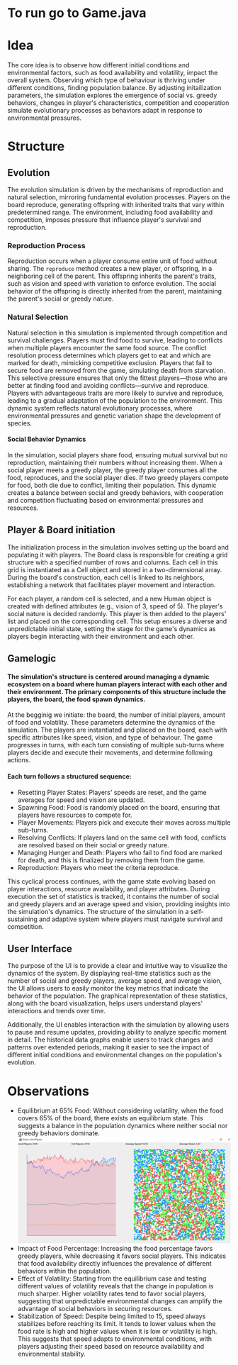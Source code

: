 # To run go to Game.java

# Idea
The core idea is to observe how different initial conditions and environmental factors, such as food availability and volatility, impact the overall system. Observing which type of behaviour is thriving under different conditions, finding population balance. By adjusting initailization parameters, the simulation explores the emergence of social vs. greedy behaviors, changes in player's characteristics, competition and cooperation simulate evolutionary processes as behaviors adapt in response to environmental pressures.

# Structure
  ## Evolution
  The evolution simulation is driven by the mechanisms of reproduction and natural selection, mirroring fundamental evolution processes. Players on the board reproduce, generating offspring with inherited traits that vary within predetermined range. The environment, including food availability and competition, imposes pressure that influence player's survival and reproduction.

### Reproduction Process

Reproduction occurs when a player consume entire unit of food without sharing. The `reproduce` method creates a new player, or offspring, in a neighboring cell of the parent. This offspring inherits the parent's traits, such as vision and speed with variation to enforce evolution. The social behavior of the offspring is directly inherited from the parent, maintaining the parent's social or greedy nature.

### Natural Selection

Natural selection in this simulation is implemented through competition and survival challenges. Players must find food to survive, leading to conflicts when multiple players encounter the same food source. The conflict resolution process determines which players get to eat and which are marked for death, mimicking competitive exclusion. Players that fail to secure food are removed from the game, simulating death from starvation. This selective pressure ensures that only the fittest players—those who are better at finding food and avoiding conflicts—survive and reproduce.
Players with advantageous traits are more likely to survive and reproduce, leading to a gradual adaptation of the population to the environment. This dynamic system reflects natural evolutionary processes, where environmental pressures and genetic variation shape the development of species.
#### Social Behavior Dynamics
In the simulation, social players share food, ensuring mutual survival but no reproduction, maintaining their numbers without increasing them. When a social player meets a greedy player, the greedy player consumes all the food, reproduces, and the social player dies. If two greedy players compete for food, both die due to conflict, limiting their population. This dynamic creates a balance between social and greedy behaviors, with cooperation and competition fluctuating based on environmental pressures and resources.
  ## Player & Board initiation
  The initialization process in the simulation involves setting up the board and populating it with players. The Board class is responsible for creating a grid structure with a specified number of rows and columns. Each cell in this grid is instantiated as a Cell object and stored in a two-dimensional array. During the board's construction, each cell is linked to its neighbors, establishing a network that facilitates player movement and interaction. 
  
  For each player, a random cell is selected, and a new Human object is created with defined attributes (e.g., vision of 3, speed of 5). The player's social nature is decided randomly. This player is then added to the players' list and placed on the corresponding cell. This setup ensures a diverse and unpredictable initial state, setting the stage for the game's dynamics as players begin interacting with their environment and each other.
  
  ## Gamelogic
  #### The simulation's structure is centered around managing a dynamic ecosystem on a board where human players interact with each other and their environment. The primary components of this structure include the players, the board, the food spawn dynamics.

At the begginig we initiate: the board, the number of initial players, amount of food and volatility. These parameters determine the dynamics of the simulation. The players are instantiated and placed on the board, each with specific attributes like speed, vision, and type of behaviour. The game progresses in turns, with each turn consisting of multiple sub-turns where players decide and execute their movements, and determine following actions.

#### Each turn follows a structured sequence:

* Resetting Player States: Players' speeds are reset, and the game averages for speed and vision are updated.
* Spawning Food: Food is randomly placed on the board, ensuring that players have resources to compete for.
* Player Movements: Players pick and execute their moves across multiple sub-turns.
* Resolving Conflicts: If players land on the same cell with food, conflicts are resolved based on their social or greedy nature.
* Managing Hunger and Death: Players who fail to find food are marked for death, and this is finalized by removing them from the game.
* Reproduction: Players who meet the criteria reproduce.
  
This cyclical process continues, with the game state evolving based on player interactions, resource availability, and player attributes. During execution the set of statistics is tracked, it contains the number of social and greedy players and  an average speed and vision, providing insights into the simulation's dynamics. The structure of the simulation in a self-sustaining and adaptive system where players must navigate survival and competition.
  ## User Interface

The purpose of the UI is to provide a clear and intuitive way to visualize the dynamics of the system. By displaying real-time statistics such as the number of social and greedy players, average speed, and average vision, the UI allows users to easily monitor the key metrics that indicate the behavior of the population. The graphical representation of these statistics, along with the board visualization, helps users understand players' interactions and trends over time.

Additionally, the UI enables interaction with the simulation by allowing users to pause and resume updates, providing ability to analyze specific moment in detail. The historical data graphs enable users to track changes and patterns over extended periods, making it easier to see the impact of different initial conditions and environmental changes on the population's evolution. 
# Observations
  * Equilibrium at 65% Food: Without considering volatility, when the food covers 65% of the board, there exists an equilibrium state. This suggests a balance in the population dynamics where neither social nor greedy behaviors dominate.
  ![Alt text](images/equilibrium.png?raw=true "Equilibrium")
  * Impact of Food Percentage: Increasing the food percentage favors greedy players, while decreasing it favors social players. This indicates that food availability directly influences the prevalence of different behaviors within the population.
  * Effect of Volatility: Starting from the equilibrium case and testing different values of volatility reveals that the change in population is much sharper. Higher volatility rates tend to favor social players, suggesting that unpredictable environmental changes can amplify the advantage of social behaviors in securing resources.
  * Stabilization of Speed: Despite being limited to 15, speed always stabilizes before reaching its limit. It tends to lower values when the food rate is high and higher values when it is low or volatility is high. This suggests that speed adapts to environmental conditions, with players adjusting their speed based on resource availability and environmental stability.